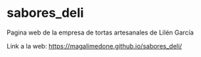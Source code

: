 # sabores_deli
Pagina web de la empresa de tortas artesanales de Lilén García

Link a la web: https://magalimedone.github.io/sabores_deli/

